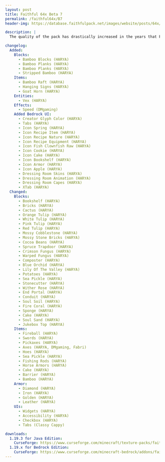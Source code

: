```yaml
---
layout: post
title: Faithful 64x Beta 7
permalink: /faithful64x/B7
header-img: https://database.faithfulpack.net/images/website/posts/64x/B7.jpg

description: |
  The quality of the pack has drastically increased in the years that Faithful 64x has been actively developed, and this has led to many textures not matching the standards of new ones. The best way to fix this problem was to take a dedicated update give all of the offenders a makeover, and now this update is finally here. Every corner of the pack has been improved in some way, and even some 1.19.3 textures made their way into the pack as well.

changelog:
  Added:
    Blocks:
      - Bamboo Blocks (HARYA)
      - Bamboo Planks (HARYA)
      - Bamboo Planks (HARYA)
      - Stripped Bamboo (HARYA)
    Items:
      - Bamboo Raft (HARYA)
      - Hanging Signs (HARYA)
      - Goat Horn (HARYA)
    Entities:
      - Vex (HARYA)
    Effects:
      - Speed (DMgaming)
    Added Bedrock UI:
      - Creator Glyph Color (HARYA)
      - Tabs (HARYA)
      - Icon Spring (HARYA)
      - Icon Recipe Item (HARYA)
      - Icon Recipe Nature (HARYA)
      - Icon Recipe Equipment (HARYA)
      - Icon Fish Clownfish Raw (HARYA)
      - Icon Cookie (HARYA)
      - Icon Cake (HARYA)
      - Icon Bookshelf (HARYA)
      - Icon Armor (HARYA)
      - Icon Apple (HARYA)
      - Dressing Room Skins (HARYA)
      - Dressing Room Animation (HARYA)
      - Dressing Room Capes (HARYA)
      - XTab (HARYA)
  Changed:
    Blocks:
      - Bookshelf (HARYA)
      - Bricks (HARYA)
      - Cactus (HARYA)
      - Orange Tulip (HARYA)
      - White Tulip (HARYA)
      - Pink Tulip (HARYA)
      - Red Tulip (HARYA)
      - Mossy Cobblestone (HARYA)
      - Mossy Stone Bricks (HARYA)
      - Cocoa Beans (HARYA)
      - Spruce Trapdoor (HARYA)
      - Crimson Fungus (HARYA)
      - Warped Fungus (HARYA)
      - Composter (HARYA)
      - Blue Orchid (HARYA)
      - Lily Of The Valley (HARYA)
      - Potatoes (HARYA)
      - Sea Pickle (HARYA)
      - Stonecutter (HARYA)
      - Wither Rose (HARYA)
      - End Portal (HARYA)
      - Conduit (HARYA)
      - Soul Soil (HARYA)
      - Fire Coral (HARYA)
      - Sponge (HARYA)
      - Cake (HARYA)
      - Soul Sand (HARYA)
      - Jukebox Top (HARYA)
    Items:
      - Fireball (HARYA)
      - Swords (HARYA)
      - Pickaxes (HARYA)
      - Axes (HARYA, DMgaming, Fabri)
      - Hoes (HARYA)
      - Sea Pickle (HARYA)
      - Fishing Rods (HARYA)
      - Horse Armors (HARYA)
      - Cake (HARYA)
      - Barrier (HARYA)
      - Bamboo (HARYA)
    Armor:
      - Diamond (HARYA)
      - Iron (HARYA)
      - Golden (HARYA)
      - Leather (HARYA)
    UIs:
      - Widgets (HARYA)
      - Accessibility (HARYA)
      - Checkbox (HARYA)
      - Tabs (Classy Cappy)

downloads:
  1.19.3 for Java Edition:
    CurseForge: https://www.curseforge.com/minecraft/texture-packs/faithful-64x/files/4174223
  1.19.x for Bedrock Edition:
    CurseForge: https://www.curseforge.com/minecraft-bedrock/addons/faithful-64x-bedrock/files/4174222
---
```

